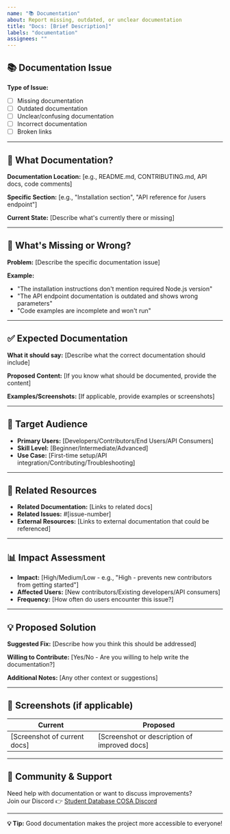 ```yaml
---
name: "📚 Documentation"
about: Report missing, outdated, or unclear documentation
title: "Docs: [Brief Description]"
labels: "documentation"
assignees: ""
---
```


## 📚 Documentation Issue
<!-- What documentation needs attention? -->
**Type of Issue:**
- [ ] Missing documentation
- [ ] Outdated documentation
- [ ] Unclear/confusing documentation
- [ ] Incorrect documentation
- [ ] Broken links

---

## 🎯 What Documentation?
<!-- Be specific about which documentation is affected -->
**Documentation Location:** [e.g., README.md, CONTRIBUTING.md, API docs, code comments]

**Specific Section:** [e.g., "Installation section", "API reference for /users endpoint"]

**Current State:** [Describe what's currently there or missing]

---

## 📝 What's Missing or Wrong?
<!-- Detailed description of the documentation issue -->
**Problem:** [Describe the specific documentation issue]

**Example:**
- "The installation instructions don't mention required Node.js version"
- "The API endpoint documentation is outdated and shows wrong parameters"
- "Code examples are incomplete and won't run"

---

## ✅ Expected Documentation
<!-- What should the documentation say/include? -->
**What it should say:** [Describe what the correct documentation should include]

**Proposed Content:** [If you know what should be documented, provide the content]

**Examples/Screenshots:** [If applicable, provide examples or screenshots]

---

## 🎯 Target Audience
<!-- Who is this documentation for? -->
- **Primary Users:** [Developers/Contributors/End Users/API Consumers]
- **Skill Level:** [Beginner/Intermediate/Advanced]
- **Use Case:** [First-time setup/API integration/Contributing/Troubleshooting]

---

## 🔗 Related Resources
<!-- Links to related documentation or issues -->
- **Related Documentation:** [Links to related docs]
- **Related Issues:** #[issue-number]
- **External Resources:** [Links to external documentation that could be referenced]

---

## 📊 Impact Assessment
<!-- How does this affect users? -->
- **Impact:** [High/Medium/Low - e.g., "High - prevents new contributors from getting started"]
- **Affected Users:** [New contributors/Existing developers/API consumers]
- **Frequency:** [How often do users encounter this issue?]

---

## 💡 Proposed Solution
<!-- If you have ideas for how to fix this -->
**Suggested Fix:** [Describe how you think this should be addressed]

**Willing to Contribute:** [Yes/No - Are you willing to help write the documentation?]

**Additional Notes:** [Any other context or suggestions]

---

## 📸 Screenshots (if applicable)
<!-- Show current documentation vs what it should look like -->
| Current | Proposed |
|---------|----------|
| [Screenshot of current docs] | [Screenshot or description of improved docs] |

---

## 💬 Community & Support
Need help with documentation or want to discuss improvements?  
Join our Discord 👉 [Student Database COSA Discord](https://discord.gg/hQFhv2t4)

---

**💡 Tip:** Good documentation makes the project more accessible to everyone!
